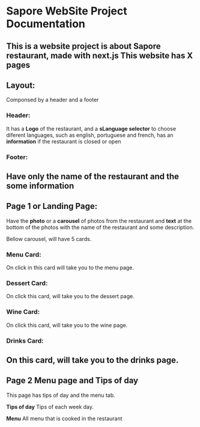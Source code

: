 # Sapore WebSite Project Documentation

This is a website project is about Sapore restaurant, made with next.js
This website has X pages
-----------------------------------------------------------
## Layout:
Componsed by a header and a footer

### Header:
It has a **Logo** of the restaurant, and a **sLanguage selector** to choose diferent languages, such as english, portuguese and french, has an **information** if the restaurant is closed or open

### Footer:
Have only the name of the restaurant and the some information
-----------------------------------------------------------
## Page 1 or Landing Page:
Have the **photo** or a **carousel** of photos from the restaurant and **text** at the bottom of the photos with the name of the restaurant and some description.

Bellow carousel, will have 5 cards.

### Menu Card:
On click in this card will take you to the menu page.

### Dessert Card:
On click this card, will take you to the dessert page.

### Wine Card:
On click this card, will take you to the wine page.

### Drinks Card:
On this card, will take you to the drinks page.
-----------------------------------------------------------

## Page 2 Menu page and Tips of day

This page has tips of day and the menu tab. 

**Tips of day**
Tips of each week day.

**Menu**
All menu that is cooked in the restaurant

